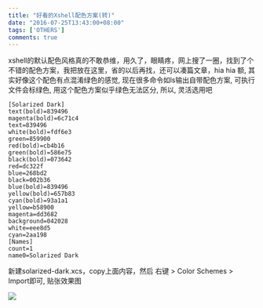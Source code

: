 ```yaml
---
title: "好看的Xshell配色方案(转)"
date: "2016-07-25T13:43:00+08:00"
tags: ['OTHERS']
comments: true
---
```



xshell的默认配色风格真的不敢恭维，用久了，眼睛疼，网上搜了一圈，找到了个不错的配色方案，我把放在这里，省的以后再找，还可以凑篇文章，hia hia
额, 其实好像这个配色有点混淆绿色的感觉, 现在很多命令如ls输出自带配色方案, 可执行文件会标绿色, 用这个配色方案似乎绿色无法区分, 所以, 灵活选用吧
```
[Solarized Dark]
text(bold)=839496
magenta(bold)=6c71c4
text=839496
white(bold)=fdf6e3
green=859900
red(bold)=cb4b16
green(bold)=586e75
black(bold)=073642
red=dc322f
blue=268bd2
black=002b36
blue(bold)=839496
yellow(bold)=657b83
cyan(bold)=93a1a1
yellow=b58900
magenta=dd3682
background=042028
white=eee8d5
cyan=2aa198
[Names]
count=1
name0=Solarized Dark
```
新建solarized-dark.xcs，copy上面内容，然后 右键 > Color Schemes > Import即可, 贴张效果图

![](~/xshell配色.png)

